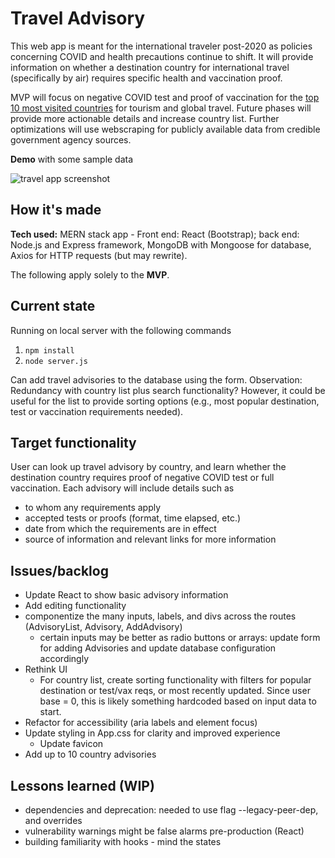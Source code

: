 # Travel Advisory 
This web app is meant for the international traveler post-2020 as policies concerning COVID and health precautions continue to shift.
It will provide information on whether a destination country for international travel (specifically by air) requires specific health and vaccination proof. 

MVP will focus on negative COVID test and proof of vaccination for the [top 10 most visited countries](https://worldpopulationreview.com/country-rankings/most-visited-countries) for tourism and global travel. 
Future phases will provide more actionable details and increase country list.
Further optimizations will use webscraping for publicly available data from credible government agency sources.

**Demo** with some sample data

![travel app screenshot](https://i.postimg.cc/KzWkXxTy/travel-demo-202206.png)


## How it's made
**Tech used:** MERN stack app - Front end: React (Bootstrap); back end: Node.js and Express framework, MongoDB with Mongoose for database, Axios for HTTP requests (but may rewrite).

The following apply solely to the **MVP**.

## Current state
Running on local server with the following commands
1. `npm install`
2. `node server.js` 

Can add travel advisories to the database using the form.
Observation: Redundancy with country list plus search functionality? However, it could be useful for the list to provide sorting options (e.g., most popular destination, test or vaccination requirements needed).

## Target functionality
User can look up travel advisory by country, and learn whether the destination country requires proof of negative COVID test or full vaccination.
Each advisory will include details such as 
- to whom any requirements apply
- accepted tests or proofs (format, time elapsed, etc.)
- date from which the requirements are in effect
- source of information and relevant links for more information

## Issues/backlog
- Update React to show basic advisory information
- Add editing functionality
- componentize the many inputs, labels, and divs across the routes (AdvisoryList, Advisory, AddAdvisory)
  -  certain inputs may be better as radio buttons or arrays: update form for adding Advisories and update database configuration accordingly
- Rethink UI 
  - For country list, create sorting functionality with filters for popular destination or test/vax reqs, or most recently updated. Since user base = 0, this is likely something hardcoded based on input data to start.
- Refactor for accessibility (aria labels and element focus)
- Update styling in App.css for clarity and improved experience
  - Update favicon
- Add up to 10 country advisories

## Lessons learned (WIP)
- dependencies and deprecation: needed to use flag --legacy-peer-dep, and overrides
- vulnerability warnings might be false alarms pre-production (React)
- building familiarity with hooks - mind the states
